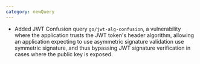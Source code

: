 ```yaml
---
category: newQuery
---
```

* Added JWT Confusion query `go/jwt-alg-confusion`, a vulnerability where the application trusts the JWT token's header algorithm, allowing an application expecting to use asymmetric signature validation use symmetric signature, and thus bypassing JWT signature verification in cases where the public key is exposed.